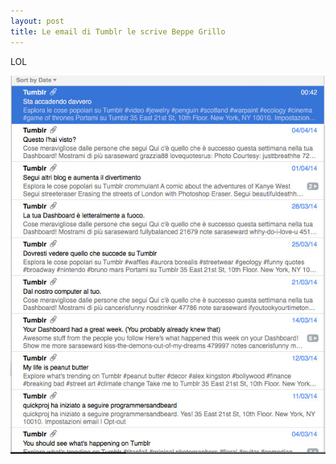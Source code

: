 ```yaml
---
layout: post
title: Le email di Tumblr le scrive Beppe Grillo
---
```


LOL

![LOL](/assets/images/tumblr-email.jpg)
	

	
